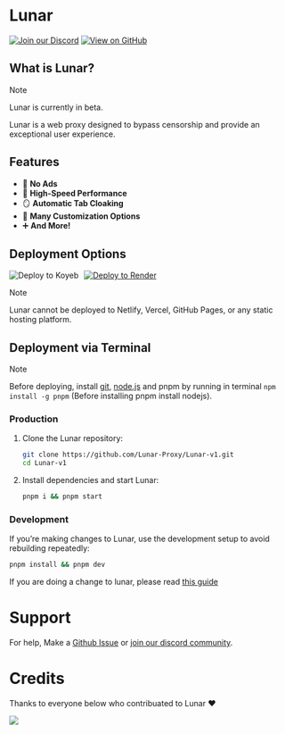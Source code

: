 # Lunar

[![Join our Discord](https://skillicons.dev/icons?i=discord)](https://discord.gg/fuPtWjYuf8) [![View on GitHub](https://skillicons.dev/icons?i=github)](https://github.com/Lunar-proxy/Lunar-v1)

## What is Lunar?

> [!NOTE]
> Lunar is currently in beta.

Lunar is a web proxy designed to bypass censorship and provide an exceptional user experience.

## Features

- 🚫 **No Ads**
- 🚀 **High-Speed Performance**
- 🪞 **Automatic Tab Cloaking**
- 🎨 **Many Customization Options**
- ➕ **And More!**

## Deployment Options

<div>
    <a href="https://render.com/deploy?repo=https://github.com/lunar-proxy/lunar-v1">
        <img src="https://raw.githubusercontent.com/BinBashBanana/deploy-buttons/main/buttons/remade/render.svg" alt="Deploy to Render">
    </a>
    <a href="https://app.koyeb.com/services/deploy?type=git&repository=github.com/lunar-proxy/lunar-v1&builder=dockerfile&instance_type=free&regions=was&ports=8080%3Bhttp%3B%2F&hc_protocol%5B808">
        <img src="https://binbashbanana.github.io/deploy-buttons/buttons/remade/koyeb.svg" alt="Deploy to Koyeb" style="float: left; margin-right: 10px;">
    </a>
</div>

> [!NOTE]
> Lunar cannot be deployed to Netlify, Vercel, GitHub Pages, or any static hosting platform.

## Deployment via Terminal

> [!NOTE]
> Before deploying, install [git](https://git-scm.com/downloads), [node.js](https://nodejs.org/en/download/prebuilt-installer) and pnpm by running in terminal `npm install -g pnpm` (Before installing pnpm install nodejs).

### Production

1. Clone the Lunar repository:

   ```bash
   git clone https://github.com/Lunar-Proxy/Lunar-v1.git
   cd Lunar-v1
   ```

2. Install dependencies and start Lunar:
   ```bash
   pnpm i && pnpm start
   ```

### Development

If you’re making changes to Lunar, use the development setup to avoid rebuilding repeatedly:

```bash
pnpm install && pnpm dev
```

If you are doing a change to lunar, please read [this guide](CONTRIBUTING.md)

# Support

For help, Make a [Github Issue](https://github.com/Lunar-Proxy/lunar-v1/issues) or [join our discord community](https://discord.gg/fuPtWjYuf8).

# Credits

Thanks to everyone below who contribuated to Lunar ❤️

<a href="https://github.com/lunar-proxy/lunar-v1/graphs/contributors">
<img src="https://contrib.rocks/image?repo=lunar-proxy/lunar-v1"/>
</a>
